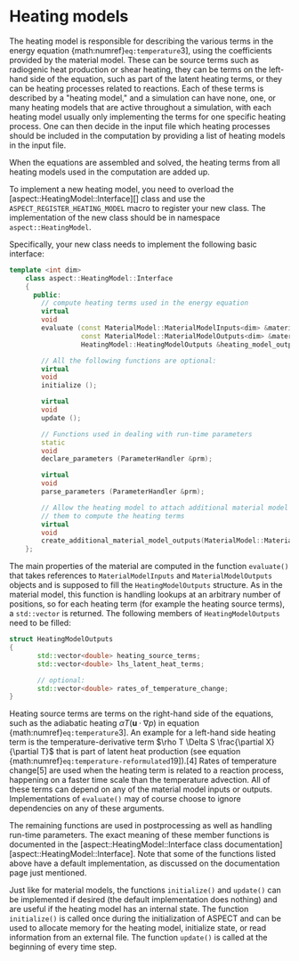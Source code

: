 # Heating models

The heating model is responsible for describing the various terms in the
energy equation&nbsp;{math:numref}`eq:temperature`3], using the coefficients provided
by the material model. These can be source terms such as radiogenic heat
production or shear heating, they can be terms on the left-hand side of the
equation, such as part of the latent heating terms, or they can be heating
processes related to reactions. Each of these terms is described by a
"heating model," and a simulation can have none, one, or many
heating models that are active throughout a simulation, with each heating
model usually only implementing the terms for one specific heating process.
One can then decide in the input file which heating processes should be
included in the computation by providing a list of heating models in the input
file.

When the equations are assembled and solved, the heating terms from all
heating models used in the computation are added up.

To implement a new heating model, you need to overload the
[aspect::HeatingModel::Interface][] class and use the
`ASPECT_REGISTER_HEATING_MODEL` macro to register your new class. The
implementation of the new class should be in namespace `aspect::HeatingModel`.

Specifically, your new class needs to implement the following basic interface:

``` c++
template <int dim>
    class aspect::HeatingModel::Interface
    {
      public:
        // compute heating terms used in the energy equation
        virtual
        void
        evaluate (const MaterialModel::MaterialModelInputs<dim> &material_model_inputs,
                  const MaterialModel::MaterialModelOutputs<dim> &material_model_outputs,
                  HeatingModel::HeatingModelOutputs &heating_model_outputs) const;

        // All the following functions are optional:
        virtual
        void
        initialize ();

        virtual
        void
        update ();

        // Functions used in dealing with run-time parameters
        static
        void
        declare_parameters (ParameterHandler &prm);

        virtual
        void
        parse_parameters (ParameterHandler &prm);

        // Allow the heating model to attach additional material model outputs in case it needs
        // them to compute the heating terms
        virtual
        void
        create_additional_material_model_outputs(MaterialModel::MaterialModelOutputs<dim> &) const;
    };
```

The main properties of the material are computed in the function `evaluate()`
that takes references to `MaterialModelInputs` and `MaterialModelOutputs`
objects and is supposed to fill the `HeatingModelOutputs` structure. As in the
material model, this function is handling lookups at an arbitrary number of
positions, so for each heating term (for example the heating source terms), a
`std::vector` is returned. The following members of `HeatingModelOutputs` need
to be filled:

``` c++
struct HeatingModelOutputs
{
       std::vector<double> heating_source_terms;
       std::vector<double> lhs_latent_heat_terms;

       // optional:
       std::vector<double> rates_of_temperature_change;
}
```

Heating source terms are terms on the right-hand side of the equations, such
as the adiabatic heating $\alpha T \left( \mathbf u \cdot \nabla p \right)$ in
equation {math:numref}`eq:temperature`3]. An example for a left-hand side heating term
is the temperature-derivative term
$\rho T \Delta S \frac{\partial X}{\partial T}$ that is part of latent heat
production (see equation {math:numref}`eq:temperature-reformulated`19]).[4] Rates of
temperature change[5] are used when the heating term is related to a reaction
process, happening on a faster time scale than the temperature advection. All
of these terms can depend on any of the material model inputs or outputs.
Implementations of `evaluate()` may of course choose to ignore dependencies on
any of these arguments.

The remaining functions are used in postprocessing as well as handling
run-time parameters. The exact meaning of these member functions is documented
in the [aspect::HeatingModel::Interface class
documentation][aspect::HeatingModel::Interface]. Note that some of the
functions listed above have a default implementation, as discussed on the
documentation page just mentioned.

Just like for material models, the functions `initialize()` and `update()` can
be implemented if desired (the default implementation does nothing) and are
useful if the heating model has an internal state. The function `initialize()`
is called once during the initialization of
ASPECT and can be used to allocate memory for the
heating model, initialize state, or read information from an external file.
The function `update()` is called at the beginning of every time step.
